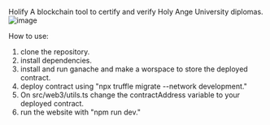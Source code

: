 Holify
A blockchain tool to certify and verify Holy Ange University diplomas.
![image](https://github.com/renzo-1/holify/assets/125778691/e03bb1d9-4c1f-4e39-969a-539b147424fb)

How to use:
1. clone the repository.
2. install dependencies.
3. install and run ganache and make a worspace to store the deployed contract.
4. deploy contract using "npx truffle migrate --network development."
5. On src/web3/utils.ts change the contractAddress variable to your deployed contract.
6. run the website with "npm run dev."

